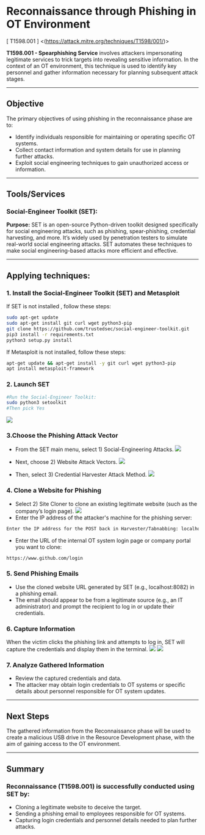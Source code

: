 # Reconnaissance through Phishing in OT Environment
[ T1598.001 ] <(https://attack.mitre.org/techniques/T1598/001/)> 


**T1598.001 - Spearphishing Service** involves attackers impersonating legitimate services to trick targets into revealing sensitive information. In the context of an OT environment, this technique is used to identify key personnel and gather information necessary for planning subsequent attack stages.

---

## Objective

The primary objectives of using phishing in the reconnaissance phase are to:
- Identify individuals responsible for maintaining or operating specific OT systems.
- Collect contact information and system details for use in planning further attacks.
- Exploit social engineering techniques to gain unauthorized access or information.

---
## Tools/Services
### Social-Engineer Toolkit (SET):

**Purpose:** SET is an open-source Python-driven toolkit designed specifically for social engineering attacks, such as phishing, spear-phishing, credential harvesting, and more. It’s widely used by penetration testers to simulate real-world social engineering attacks. SET automates these techniques to make social engineering-based attacks more efficient and effective.

---
## Applying techniques:


### 1. Install the Social-Engineer Toolkit (SET) and Metasploit

If SET is not installed , follow these steps:

```bash
sudo apt-get update
sudo apt-get install git curl wget python3-pip
git clone https://github.com/trustedsec/social-engineer-toolkit.git
pip3 install -r requirements.txt
python3 setup.py install
```
If Metasploit is not installed, follow these steps:
```bash
apt-get update && apt-get install -y git curl wget python3-pip
apt install metasploit-framework
```

### 2. Launch SET

```bash
#Run the Social-Engineer Toolkit:
sudo python3 setoolkit
#Then pick Yes
```
![](https://drive.google.com/uc?export=view&id=1sOZpeQ8Z6xW4v8F7xX8SCsBvm8Gc77LA)

### 3.Choose the Phishing Attack Vector

- From the SET main menu, select 1) Social-Engineering Attacks.
  ![](https://drive.google.com/uc?export=view&id=1mYcEv7r2qlAI6Glxwm5lglyhmV0Aarqi)

- Next, choose 2) Website Attack Vectors.
  ![](https://drive.google.com/uc?export=view&id=1X6EWS6cukPO16XkAgcqOqrnmgiRxMQ2-)
- Then, select 3) Credential Harvester Attack Method.
    ![](https://drive.google.com/uc?export=view&id=1WEX0HrVvyojDJGzw3bEFljpwFrEFIiUc)
  
### 4. Clone a Website for Phishing
- Select 2) Site Cloner to clone an existing legitimate website (such as the company’s login page).
![](https://drive.google.com/uc?export=view&id=1vuNe_S0ry8uKoqfoXTnp1bc-VhtARa8g)
- Enter the IP address of the attacker's machine for the phishing server:
```bash
Enter the IP address for the POST back in Harvester/Tabnabbing: localhost:8082
```

- Enter the URL of the internal OT system login page or company portal you want to clone:
```bash
https://www.github.com/login
```


### 5. Send Phishing Emails
- Use the cloned website URL generated by SET (e.g., localhost:8082) in a phishing email.
- The email should appear to be from a legitimate source (e.g., an IT administrator) and prompt the recipient to log in or update their credentials.


### 6. Capture Information
When the victim clicks the phishing link and attempts to log in, SET will capture the credentials and display them in the terminal.
![](https://drive.google.com/uc?export=view&id=1D2EMAbGILidojuV0KkgKpL5R--NWRKOO)
![](https://drive.google.com/uc?export=view&id=1n869_8-9Jzpx2TXhGHrnXWx6RFJvDmPP)
### 7. Analyze Gathered Information
- Review the captured credentials and data.  
- The attacker may obtain login credentials to OT systems or specific details about personnel responsible for OT system updates.

---

## Next Steps
The gathered information from the Reconnaissance phase will be used to create a malicious USB drive in the Resource Development phase, with the aim of gaining access to the OT environment.

---
## Summary
### Reconnaissance (T1598.001) is successfully conducted using SET by:

- Cloning a legitimate website to deceive the target.
- Sending a phishing email to employees responsible for OT systems.
- Capturing login credentials and personnel details needed to plan further attacks.
